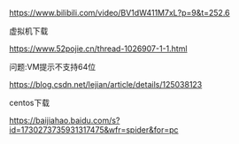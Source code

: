 https://www.bilibili.com/video/BV1dW411M7xL?p=9&t=252.6

虚拟机下载

https://www.52pojie.cn/thread-1026907-1-1.html

问题:VM提示不支持64位

https://blog.csdn.net/lejian/article/details/125038123

centos下载

https://baijiahao.baidu.com/s?id=1730273735931317475&wfr=spider&for=pc

